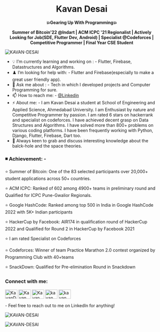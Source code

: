 <div align="center">
  <h1>Kavan Desai</h1>

  <p>
    <strong>💥Gearing Up With Programming💥 </strong>
  </p>
  <p>
    <strong>Summer of Bitcoin'22 @lndart | ACM ICPC '21 Regionalist | Actively Looking for Job(SDE, Flutter Dev, Android) | Specialist @Codeforces | Competitive Programmer | Final Year CSE Student </strong>
  </p>
</div>

<p align="left"> <img src="https://komarev.com/ghpvc/?username=KAVAN-DESAI&label=Views&color=7CFC00&style=flat" alt="KAVAN-DESAI" /> </p>
<!-- Thanks komarev for this view feature  -->

- 💡 I’m currently learning and working on : - Flutter, Firebase, Datastructures and Algorithms.
- ♟️ I’m looking for help with: - Flutter and Firebase(especially to make a great user friendly app).
- 💬 Ask me about : - Tech in which I developed projects and Computer Programming for sure.
- 📫 How to reach me: - [@Linkedin](https://www.linkedin.com/in/kavan-desai/)
- ⚡ About me: -  I am Kavan Desai a student at School of Engineering and Applied Science, Ahmedabad University. I am Enthusiast by nature and Competitive Programmer by passion. I am rated 6 stars on hackerrank and specialist on codeforces. I have achieved decent grasp on Data Structures and Algorithms. I have solved more than 800+ problems on various coding platforms. I have been frequently working with Python, Django, Flutter, Firebase, Dart too.
- 🤯 Always keen to grab and discuss interesting knowledge about the balck-hole and the space theories.
### ◾ Achievement: -
⭐ Summer of Bitcoin: One of the 83 selected participants over 20,000+ student applications across 50+ countries.

⭐ ACM ICPC: Ranked of 602 among 4900+ teams in preliminary round and Qualified for ICPC Pune-Gwalior Regionals.

⭐ Google HashCode: Ranked among top 500 in India in Google HashCode 2022 with 5K+ Indian participants

⭐ HackerCup by Facebook: AIR174 in qualification round of HackerCup 2022 and Qualified for Round 2 in HackerCup by Facebook 2021

⭐ I am rated Specialist on Codeforces

⭐ Codeforces: Winner of team Practice Marathon 2.0 contest organized by Programming Club with 40+teams

⭐ SnackDown: Qualified for Pre-elimination Round in Snackdown

<h3 align="left">Connect with me:</h3>

<p align="left">
<a href="https://www.linkedin.com/in/kavan-desai/" target="blank"><img align="center" src="https://cdn.jsdelivr.net/npm/simple-icons@3.0.1/icons/linkedin.svg" alt="KavanDesai" height="30" width="40" /></a>
<a href="https://www.instagram.com/kavandesai22/" target="blank"><img align="center" src="https://cdn.jsdelivr.net/npm/simple-icons@3.0.1/icons/instagram.svg" alt="Kavan Desai" height="30" width="40" /></a>
<a href="https://www.codechef.com/users/kavandesai" target="blank"><img align="center" src="https://cdn.jsdelivr.net/npm/simple-icons@3.1.0/icons/codechef.svg" alt="Kavan" height="30" width="40" /></a>
<a href="https://codeforces.com/profile/KAVAN-DESAI" target="blank"><img align="center" src="https://cdn.jsdelivr.net/npm/simple-icons@3.0.1/icons/codeforces.svg" alt="kavan desai" height="30" width="40" /></a>
<a href="https://www.hackerrank.com/KAVANDESAI22" target="blank"><img align="center" src="https://cdn.jsdelivr.net/npm/simple-icons@3.0.1/icons/hackerrank.svg" alt="kavan" height="30" width="40" /></a>
</p>
- Feel free to reach out to me on LinkedIn for anything!

<p> <img src="https://github-readme-stats.vercel.app/api?username=KAVAN-DESAI&show_icons=true&count_private=true&theme=dark" alt="KAVAN-DESAI" />
  

<p align="center"><img align="left" src="https://github-readme-stats.vercel.app/api/top-langs?username=KAVAN-DESAI&show_icons=true&locale=en&layout=compact&theme=dark" alt="KAVAN-DESAI" /></p>
